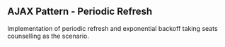 ## AJAX Pattern - Periodic Refresh
Implementation of periodic refresh and exponential backoff taking seats counselling as the scenario.
